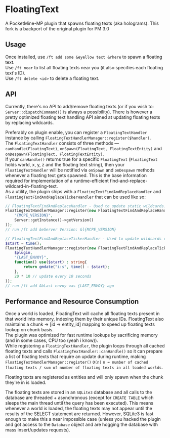 # FloatingText
A PocketMine-MP plugin that spawns floating texts (aka holograms).
This fork is a backport of the original plugin for PM 3.0

## Usage
Once installed, use `/ft add some &eyellow text &rhere` to spawn a floating text.<br>
Use `/ft near` to list all floating texts near you (it also specifies each floating text's ID).<br>
Use `/ft delete <id>` to delete a floating text.

## API
Currently, there's no API to add/remove floating texts (or if you wish to: `Server::dispatchCommand()` is always a possibility).
There is however a pretty optimized floating text handling API aimed at updating floating texts by replacing wildcards.<br>

Preferably on plugin enable, you can register a `FloatingTextHandler` instance by calling `FloatingTextHandlerManager::register($handler)`.<br>
The `FloatingTextHandler` consists of three methods — `canHandle(FloatingText)`, `onSpawn(FloatingText, FloatingTextEntity)` and `onDespawn(FloatingText, FloatingTextEntity)`.<br>
If your `canHandle()` returns true for a specific `FloatingText` (`FloatingText` holds world, x, y, z and the floating text string), then your `FloatingTextHandler` will be notified via `onSpawn` and `onDespawn` methods whenever a floating text gets spawned.
This is the base information required for implementation of a runtime-efficient find-and-replace-wildcard-in-floating-text.<br>
As a utility, the plugin ships with a `FloatingTextFindAndReplaceHandler` and `FloatingTextFindAndReplaceTickerHandler` that can be used like so:
```php
// FloatingTextFindAndReplaceHandler - Used to update static wildcards.
FloatingTextHandlerManager::register(new FloatingTextFindAndReplaceHandler(
	"{MCPE_VERSION}",
	Server::getInstance()->getVersion()
));
// run /ft add &eServer Version: &l{MCPE_VERSION}
```
```php
// FloatingTextFindAndReplaceTickerHandler - Used to update wildcards repetitively.
$start = time();
FloatingTextHandlerManager::register(new FloatingTextFindAndReplaceTickerHandler(
	$plugin,
	"{LAST_ENVOY}",
	function() use($start) : string{
		return gmdate("i:s", time() - $start);
	},
	20 * 10 // update every 10 seconds
));
// run /ft add &bLast envoy was {LAST_ENVOY} ago
```

## Performance and Resource Consumption
Once a world is loaded, FloatingText will cache all floating texts present in that world into memory, indexing them by their unique IDs.
FloatingText also maintains a chunk -> [id -> entity_id] mapping to speed up floating texts lookup on chunk basis.<br>
The plugin was optimized for fast runtime lookups by sacrificing memory (and in some cases, CPU too (yeah i know)).<br>
While registering a `FloatingTextHandler`, the plugin loops through all cached floating texts and calls `FloatingTextHandler::canHandle()` so
it can prepare a list of floating texts that require an update during runtime, making `FloatingTextHandlerManager::register()` `O(n)` `n = number of cached floating texts / sum of number of floating texts in all loaded worlds`.<br>

Floating texts are registered as entities and will only spawn when the chunk they're in is loaded.<br>

The floating texts are stored in an `SQLite3` database and all calls to the database are threaded + asynchronous (except for `CREATE TABLE` which sleeps the main thread until the query has been executed).
This means whenever a world is loaded, the floating texts may not appear until the results of the SELECT statement are returned. However, SQLite3 is fast enough to make this a near impossible case (unless you hacked the plugin and got access to the `Database` object and are hogging the database with mass insert/updates requests).
